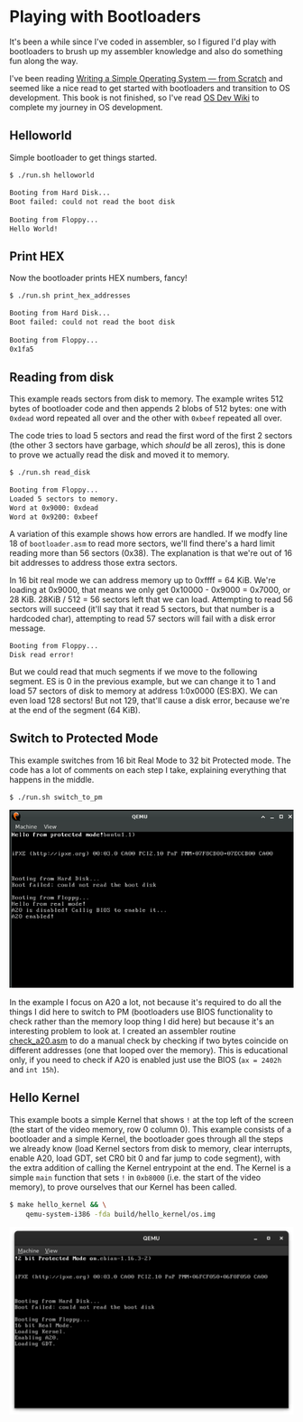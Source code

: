 # Playing with Bootloaders

It's been a while since I've coded in assembler, so I figured I'd play with bootloaders to brush up my assembler knowledge and also do something fun along the way.

I've been reading [Writing a Simple Operating System — from Scratch](https://www.cs.bham.ac.uk/~exr/lectures/opsys/10_11/lectures/os-dev.pdf) and seemed like a nice read to get started with bootloaders and transition to OS development. This book is not finished, so I've read [OS Dev Wiki](https://wiki.osdev.org) to complete my journey in OS development.

## Helloworld

Simple bootloader to get things started.

```bash
$ ./run.sh helloworld
```

```
Booting from Hard Disk...
Boot failed: could not read the boot disk

Booting from Floppy...
Hello World!
```

## Print HEX

Now the bootloader prints HEX numbers, fancy!

```bash
$ ./run.sh print_hex_addresses
```

```
Booting from Hard Disk...
Boot failed: could not read the boot disk

Booting from Floppy...
0x1fa5
```

## Reading from disk

This example reads sectors from disk to memory. The example writes 512 bytes of bootloader code and then appends 2 blobs of 512 bytes: one with `0xdead` word repeated all over and the other with `0xbeef` repeated all over.

The code tries to load 5 sectors and read the first word of the first 2 sectors (the other 3 sectors have garbage, which _should_ be all zeros), this is done to prove we actually read the disk and moved it to memory.

```bash
$ ./run.sh read_disk
```

```
Booting from Floppy...
Loaded 5 sectors to memory.
Word at 0x9000: 0xdead
Word at 0x9200: 0xbeef
```

A variation of this example shows how errors are handled. If we modfy line 18 of `bootloader.asm` to read more sectors, we'll find there's a hard limit reading more than 56 sectors (0x38). The explanation is that we're out of 16 bit addresses to address those extra sectors.

In 16 bit real mode we can address memory up to 0xffff = 64 KiB. We're loading at 0x9000, that means we only get 0x10000 - 0x9000 = 0x7000, or 28 KiB. 28KiB / 512 = 56 sectors left that we can load. Attempting to read 56 sectors will succeed (it'll say that it read 5 sectors, but that number is a hardcoded char), attempting to read 57 sectors will fail with a disk error message.

```
Booting from Floppy...
Disk read error!
```

But we could read that much segments if we move to the following segment. ES is 0 in the previous example, but we can change it to 1 and load 57 sectors of disk to memory at address 1:0x0000 (ES:BX). We can even load 128 sectors! But not 129, that'll cause a disk error, because we're at the end of the segment (64 KiB).

## Switch to Protected Mode

This example switches from 16 bit Real Mode to 32 bit Protected mode. The code has a lot of comments on each step I take, explaining everything that happens in the middle.

```bash
$ ./run.sh switch_to_pm
```

![Text showing switch to protected mode](img/switch_to_pm.png)

In the example I focus on A20 a lot, not because it's required to do all the things I did here to switch to PM (bootloaders use BIOS functionality to check rather than the memory loop thing I did here) but because it's an interesting problem to look at. I created an assembler routine [check_a20.asm](src/common/check_a20.asm) to do a manual check by checking if two bytes coincide on different addresses (one that looped over the memory). This is educational only, if you need to check if A20 is enabled just use the BIOS (`ax = 2402h` and `int 15h`).

## Hello Kernel

This example boots a simple Kernel that shows `!` at the top left of the screen (the start of the video memory, row 0 column 0). This example consists of a bootloader and a simple Kernel, the bootloader goes through all the steps we already know (load Kernel sectors from disk to memory, clear interrupts, enable A20, load GDT, set CR0 bit 0 and far jump to code segment), with the extra addition of calling the Kernel entrypoint at the end. The Kernel is a simple `main` function that sets `!` in `0xb8000` (i.e. the start of the video memory), to prove ourselves that our Kernel has been called.

```bash
$ make hello_kernel && \
    qemu-system-i386 -fda build/hello_kernel/os.img
```

![Text showing a Kernel booted correctly](img/hello_kernel.png)

